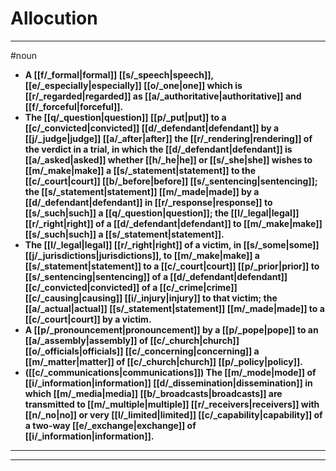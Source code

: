 # Allocution
---
#noun
- **A [[f/_formal|formal]] [[s/_speech|speech]], [[e/_especially|especially]] [[o/_one|one]] which is [[r/_regarded|regarded]] as [[a/_authoritative|authoritative]] and [[f/_forceful|forceful]].**
- **The [[q/_question|question]] [[p/_put|put]] to a [[c/_convicted|convicted]] [[d/_defendant|defendant]] by a [[j/_judge|judge]] [[a/_after|after]] the [[r/_rendering|rendering]] of the verdict in a trial, in which the [[d/_defendant|defendant]] is [[a/_asked|asked]] whether [[h/_he|he]] or [[s/_she|she]] wishes to [[m/_make|make]] a [[s/_statement|statement]] to the [[c/_court|court]] [[b/_before|before]] [[s/_sentencing|sentencing]]; the [[s/_statement|statement]] [[m/_made|made]] by a [[d/_defendant|defendant]] in [[r/_response|response]] to [[s/_such|such]] a [[q/_question|question]]; the [[l/_legal|legal]] [[r/_right|right]] of a [[d/_defendant|defendant]] to [[m/_make|make]] [[s/_such|such]] a [[s/_statement|statement]].**
- **The [[l/_legal|legal]] [[r/_right|right]] of a victim, in [[s/_some|some]] [[j/_jurisdictions|jurisdictions]], to [[m/_make|make]] a [[s/_statement|statement]] to a [[c/_court|court]] [[p/_prior|prior]] to [[s/_sentencing|sentencing]] of a [[d/_defendant|defendant]] [[c/_convicted|convicted]] of a [[c/_crime|crime]] [[c/_causing|causing]] [[i/_injury|injury]] to that victim; the [[a/_actual|actual]] [[s/_statement|statement]] [[m/_made|made]] to a [[c/_court|court]] by a victim.**
- **A [[p/_pronouncement|pronouncement]] by a [[p/_pope|pope]] to an [[a/_assembly|assembly]] of [[c/_church|church]] [[o/_officials|officials]] [[c/_concerning|concerning]] a [[m/_matter|matter]] of [[c/_church|church]] [[p/_policy|policy]].**
- **([[c/_communications|communications]]) The [[m/_mode|mode]] of [[i/_information|information]] [[d/_dissemination|dissemination]] in which [[m/_media|media]] [[b/_broadcasts|broadcasts]] are transmitted to [[m/_multiple|multiple]] [[r/_receivers|receivers]] with [[n/_no|no]] or very [[l/_limited|limited]] [[c/_capability|capability]] of a two-way [[e/_exchange|exchange]] of [[i/_information|information]].**
---
---
